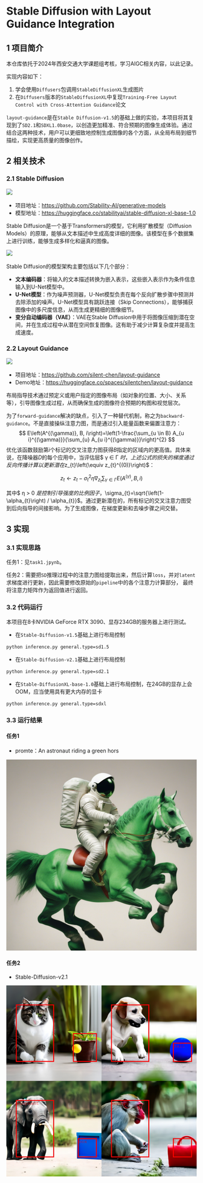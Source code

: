 # Stable Diffusion with Layout Guidance Integration  

## 1 项目简介

本仓库依托于2024年西安交通大学课题组考核，学习AIGC相关内容，以此记录。

实现内容如下：

1. 学会使用`Diffusers`包调用`StableDiffusionXL`生成图片
2. 在`Diffusers`版本的`StableDiffusionXL`中复现`Training-Free Layout Control with Cross-Attention Guidance`论文

`layout-guidance`是在`Stable Diffusion-v1.5`的基础上做的实验，本项目将其复现到了`SD2.1`和`SDXL1.0base`，以创造更加精准、符合预期的图像生成体验。通过结合这两种技术，用户可以更细致地控制生成图像的各个方面，从全局布局到细节描绘，实现更高质量的图像创作。  

## 2 相关技术

### 2.1 Stable Diffusion

![](https://github.com/Stability-AI/generative-models/raw/main/assets/000.jpg)

- 项目地址：https://github.com/Stability-AI/generative-models
- 模型地址：https://huggingface.co/stabilityai/stable-diffusion-xl-base-1.0

Stable Diffusion是一个基于Transformers的模型，它利用扩散模型（Diffusion Models）的原理，能够从文本描述中生成高度详细的图像。该模型在多个数据集上进行训练，能够生成多样化和逼真的图像。  

![](https://huggingface.co/stabilityai/stable-diffusion-xl-base-1.0/resolve/main/pipeline.png)

Stable Diffusion的模型架构主要包括以下几个部分：

- **文本编码器**：将输入的文本描述转换为嵌入表示，这些嵌入表示作为条件信息输入到U-Net模型中。 
- **U-Net模型**：作为噪声预测器，U-Net模型负责在每个反向扩散步骤中预测并去除添加的噪声。U-Net模型具有跳跃连接（Skip Connections），能够捕获图像中的多尺度信息，从而生成更精细的图像细节。 
- **变分自动编码器（VAE）**：VAE在Stable Diffusion中用于将图像压缩到潜在空间，并在生成过程中从潜在空间恢复图像。这有助于减少计算复杂度并提高生成速度。

### 2.2 Layout Guidance

![](https://github.com/silent-chen/layout-guidance/raw/gh-page/resources/teaser.png?raw=true)

- 项目地址：https://github.com/silent-chen/layout-guidance
- Demo地址：https://huggingface.co/spaces/silentchen/layout-guidance

布局指导技术通过预定义或用户指定的图像布局（如对象的位置、大小、关系等），引导图像生成过程，从而确保生成的图像符合预期的构图和视觉层次。

为了`forward-guidance`解决的缺点，引入了一种替代机制，称之为`backward-guidance`。不是直接操纵注意力图，而是通过引入能量函数来偏置注意力：
$$
E\left(A^{(\gamma)}, B, i\right)=\left(1-\frac{\sum_{u \in B} A_{u i}^{(\gamma)}}{\sum_{u} A_{u i}^{(\gamma)}}\right)^{2}
$$
优化该函数鼓励第$i$个标记的交叉注意力图获得$B$指定的区域内的更高值。具体来说，在降噪器$D$的每个应用中，当评估层$  γ ∈ Γ  $时，上述公式的损失的梯度通过反向传播计算以更新潜在$z_{t}\left(\equiv z_{t}^{(0)}\right)$：

$$
z_{t} \leftarrow z_{t}-\sigma_{t}^{2} \eta \nabla_{z_{t}} \sum_{\gamma \in \Gamma} E\left(A^{(\gamma)}, B, i\right)
$$

其中$  η > 0  $是控制引导强度的比例因子，$\sigma_{t}=\sqrt{\left(1-\alpha_{t}\right) / \alpha_{t}}$。通过更新潜在的，所有标记的交叉注意力图受到后向指导的间接影响。为了生成图像，在梯度更新和去噪步骤之间交替。

## 3 实现

### 3.1 实现思路

任务1：见`task1.jpynb`。

任务2：需要把`SD`推理过程中的注意力图给提取出来，然后计算`loss`，并对`latent`求梯度进行更新，因此需要修改原始的`pipeline`中的各个注意力计算部分，
最终将注意力矩阵作为返回值进行返回。

### 3.2 代码运行

本项目在8卡NVIDIA GeForce RTX 3090、显存234GB的服务器上进行测试。

- 在`Stable-Diffusion-v1.5`基础上进行布局控制
```bash
python inference.py general.type=sd1.5
```

- 在`Stable-Diffusion-v2.1`基础上进行布局控制
```bash
python inference.py general.type=sd2.1
```

- 在`Stable-DiffusionXL-base-1.0`基础上进行布局控制，在24GB的显存上会OOM，应当使用具有更大内存的显卡
```bash
python inference.py general.type=sdxl
```

### 3.3 运行结果

#### 任务1

- promte：An astronaut riding a green hors

![img.png](img/task1.png)

#### 任务2

- Stable-Diffusion-v2.1

![](img/concat.png)
